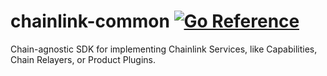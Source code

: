 # chainlink-common [![Go Reference](https://pkg.go.dev/badge/github.com/smartcontractkit/chainlink-common.svg)](https://pkg.go.dev/github.com/smartcontractkit/chainlink-common)

Chain-agnostic SDK for implementing Chainlink Services, like Capabilities, Chain Relayers, or Product Plugins.
